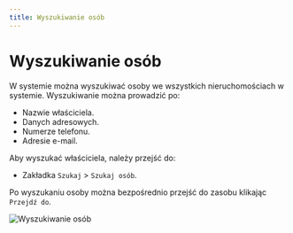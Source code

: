 ```yaml
---
title: Wyszukiwanie osób
---
```


# Wyszukiwanie osób

W systemie można wyszukiwać osoby we wszystkich nieruchomościach w systemie. Wyszukiwanie można prowadzić po:

- Nazwie właściciela.
- Danych adresowych.
- Numerze telefonu.
- Adresie e-mail.

Aby wyszukać właściciela, należy przejść do:

- Zakładka `Szukaj` > `Szukaj osób`.

Po wyszukaniu osoby można bezpośrednio przejść do zasobu klikając `Przejdź do`.

![Wyszukiwanie osób](wyszukiwanieosob.gif)